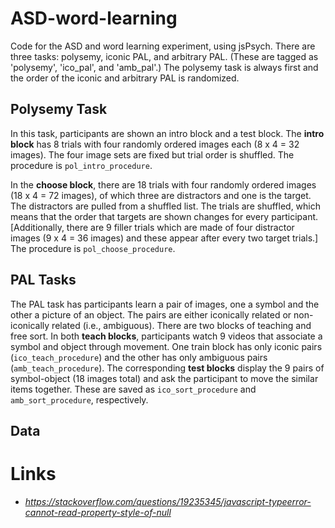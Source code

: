 # ASD-word-learning

Code for the ASD and word learning experiment, using jsPsych. There are three tasks: polysemy, iconic PAL, and arbitrary PAL. (These are tagged as 'polysemy', 'ico_pal', and 'amb_pal'.) The polysemy task is always first and the order of the iconic and arbitrary PAL is randomized.

## Polysemy Task

In this task, participants are shown an intro block and a test block. The **intro block** has 8 trials with four randomly ordered images each (8 x 4 = 32 images). The four image sets are fixed but trial order is shuffled. The procedure is `pol_intro_procedure`.

In the **choose block**, there are 18 trials with four randomly ordered images (18 x 4 = 72 images), of which three are distractors and one is the target. The distractors are pulled from a shuffled list. The trials are shuffled, which means that the order that targets are shown changes for every participant. [Additionally, there are 9 filler trials which are made of four distractor images (9 x 4 = 36 images) and these appear after every two target trials.] The procedure is `pol_choose_procedure`.

## PAL Tasks

The PAL task has participants learn a pair of images, one a symbol and the other a picture of an object. The pairs are either iconically related or non-iconically related (i.e., ambiguous). There are two blocks of teaching and free sort. In both **teach blocks**, participants watch 9 videos that associate a symbol and object through movement. One train block has only iconic pairs (`ico_teach_procedure`) and the other has only ambiguous pairs (`amb_teach_procedure`). The corresponding **test blocks** display the 9 pairs of symbol-object (18 images total) and ask the participant to move the similar items together. These are saved as `ico_sort_procedure` and `amb_sort_procedure`, respectively.

## Data


# Links

- *https://stackoverflow.com/questions/19235345/javascript-typeerror-cannot-read-property-style-of-null*
